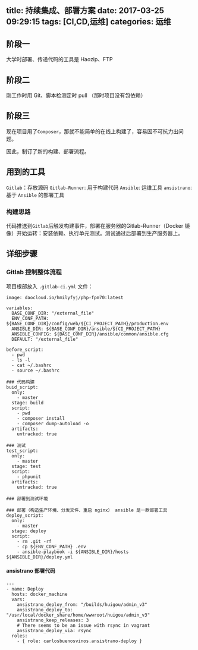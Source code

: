title: 持续集成、部署方案
date: 2017-03-25 09:29:15
tags: [CI,CD,运维]
categories: 运维
---

<!-- more -->

## 阶段一
大学时部署、传递代码的工具是 Haozip、FTP


## 阶段二
刚工作时用 Git、脚本检测定时 pull （那时项目没有包依赖）

## 阶段三
现在项目用了`Composer`，那就不能简单的在线上构建了，容易因不可抗力出问题。

因此，制订了新的构建、部署流程。

## 用到的工具

`Gitlab`：存放源码
`Gitlab-Runner`: 用于构建代码
`Ansible`: 运维工具
`ansistrano`: 基于 `Ansible` 的部署工具

### 构建思路

代码推送到`Gitlab`后触发构建事件，部署在服务器的Gitlab-Runner（Docker 镜像）开始运转：安装依赖、执行单元测试。测试通过后部署到生产服务器上。


## 详细步骤

### Gitlab 控制整体流程

项目根部放入 `.gitlab-ci.yml` 文件：

````
image: daocloud.io/hmilyfyj/php-fpm70:latest

variables:
  BASE_CONF_DIR: "/external_file"
  ENV_CONF_PATH: ${BASE_CONF_DIR}/config/web/${CI_PROJECT_PATH}/production.env
  ANSIBLE_DIR: ${BASE_CONF_DIR}/ansible/${CI_PROJECT_PATH}
  ANSIBLE_CONFIG: ${BASE_CONF_DIR}/ansible/common/ansible.cfg
  DEFAULT: "/external_file"

before_script:
  - pwd
  - ls -l
  - cat ~/.bashrc
  - source ~/.bashrc

### 代码构建
buid_script:
  only:
    - master
  stage: build
  script:
    - pwd
    - composer install
    - composer dump-autoload -o
  artifacts:
    untracked: true

### 测试
test_script:
  only:
    - master
  stage: test
  script:
    - phpunit
  artifacts:
    untracked: true

### 部署到测试环境

### 部署（构造生产环境、分发文件、重启 nginx） ansible 是一款部署工具
deploy_script:
  only:
    - master
  stage: deploy
  script:
    - rm .git -rf
    - cp ${ENV_CONF_PATH} .env
    - ansible-playbook -i ${ANSIBLE_DIR}/hosts ${ANSIBLE_DIR}/deploy.yml
````

#### ansistrano 部署代码

````
---
- name: Deploy
  hosts: docker_machine
  vars:
    ansistrano_deploy_from: "/builds/huigou/admin_v3"
    ansistrano_deploy_to: "/usr/local/docker_share/home/wwwroot/huigou/admin_v3"
    ansistrano_keep_releases: 3
    # There seems to be an issue with rsync in vagrant
    ansistrano_deploy_via: rsync
  roles:
    - { role: carlosbuenosvinos.ansistrano-deploy }


````